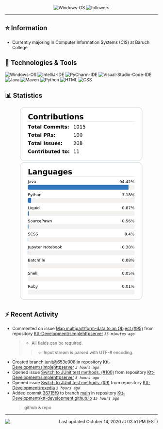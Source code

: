 <div align="center">
    <img 
        src="https://img.shields.io/badge/OS-Windows-informational?style=for-the-badge&color=3278be"
        alt="Windows-OS">
    <img 
        src="https://img.shields.io/github/followers/katsute?color=3278be&style=for-the-badge"
        alt="followers">
</div>

<hr>

## ⭐ Information

 - Currently majoring in Computer Information Systems (CIS) at Baruch College

## 🔧 Technologies & Tools

<img 
    src="https://img.shields.io/badge/OS-Windows-informational?style=flat-square&color=3278be"
    alt="Windows-OS">
<img 
    src="https://img.shields.io/badge/Editor-IntelliJ_IDEA-informational?style=flat-square&logo=intellij-idea&logoColor=white&color=3278be"
    alt="IntelliJ-IDE">
<img 
    src="https://img.shields.io/badge/Editor-PyCharm-informational?style=flat-square&logo=pycharm&logoColor=white&color=3278be"
    alt="PyCharm-IDE">
<img 
    src="https://img.shields.io/badge/Editor-Visual_Studio_Code-informational?style=flat-square&logo=Visual-Studio-Code&logoColor=white&color=3278be"
    alt="Visual-Studio-Code-IDE">
<img 
    src="https://img.shields.io/badge/Code-Java-informational?style=flat-square&logo=java&logoColor=white&color=3278be"
    alt="Java">
<img 
    src="https://img.shields.io/badge/Tools-Maven-informational?style=flat-square&logo=apache-maven&logoColor=white&color=3278be"
    alt="Maven">
<img 
    src="https://img.shields.io/badge/Code-Python-informational?style=flat-square&logo=python&logoColor=white&color=3278be"
    alt="Python">
<img 
    src="https://img.shields.io/badge/Code-HTML-informational?style=flat-square&logo=html5&logoColor=white&color=3278be"
    alt="HTML">
<img 
    src="https://img.shields.io/badge/Code-CSS-informational?style=flat-square&logo=css-wizardry&logoColor=white&color=3278be"
    alt="CSS">

## 📊 Statistics
<div align="center">
    <a href="https://github.com/Katsute/">
        <img src="https://github.com/Katsute/Katsute/blob/main/contributions.png">
    </a>
    <a href="https://github.com/Katsute/">
        <img src="https://github.com/Katsute/Katsute/blob/main/languages.png">
    </a>
</div>

## ⚡ Recent Activity

 - Commented on issue [Map multipart/form-data to an Object (#95)](https://github.com/Ktt-Development/simplehttpserver/issues/95#issuecomment-708575417) from repository [Ktt-Development/simplehttpserver](https://github.com/Ktt-Development/simplehttpserver)  *`35 minutes ago`*
   > - All fields can be required.
   >  > - Input stream is parsed with UTF-8 encoding.
 - Created branch [junit@653e008](https://github.com/Ktt-Development/simplehttpserver/tree/junit@653e008) in repository [Ktt-Development/simplehttpserver](https://github.com/Ktt-Development/simplehttpserver) *`3 hours ago`*
 - Opened issue [Switch to JUnit test methods. (#100)](https://github.com/Ktt-Development/simplehttpserver/issues/100) from repository [Ktt-Development/simplehttpserver](https://github.com/Ktt-Development/simplehttpserver)  *`3 hours ago`*
 - Opened issue [Switch to JUnit test methods. (#9)](https://github.com/Ktt-Development/rexedia/issues/9) from repository [Ktt-Development/rexedia](https://github.com/Ktt-Development/rexedia)  *`3 hours ago`*
 - Added commit [36715f9](https://github.com/Ktt-Development/ktt-development.github.io/commit/36715f9ae57bffd965cfcd60a39d82d7ea979f58) to branch [main](https://github.com/Ktt-Development/ktt-development.github.io/tree/main) in repository [Ktt-Development/ktt-development.github.io](https://github.com/Ktt-Development/ktt-development.github.io)  *`15 hours ago`*
   > github & repo

---
<img align="left" src="https://github.com/Katsute/Katsute/workflows/Update%20README.md/badge.svg"><p align="right">Last updated October 14, 2020 at 02:51 PM (EST)</p>
